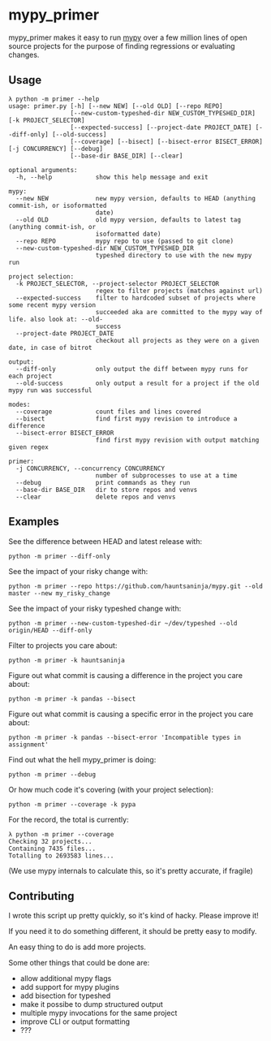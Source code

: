 # mypy_primer

mypy_primer makes it easy to run [mypy](https://github.com/python/mypy/) over a few million lines of
open source projects for the purpose of finding regressions or evaluating changes.

## Usage

```
λ python -m primer --help
usage: primer.py [-h] [--new NEW] [--old OLD] [--repo REPO]
                 [--new-custom-typeshed-dir NEW_CUSTOM_TYPESHED_DIR] [-k PROJECT_SELECTOR]
                 [--expected-success] [--project-date PROJECT_DATE] [--diff-only] [--old-success]
                 [--coverage] [--bisect] [--bisect-error BISECT_ERROR] [-j CONCURRENCY] [--debug]
                 [--base-dir BASE_DIR] [--clear]

optional arguments:
  -h, --help            show this help message and exit

mypy:
  --new NEW             new mypy version, defaults to HEAD (anything commit-ish, or isoformatted
                        date)
  --old OLD             old mypy version, defaults to latest tag (anything commit-ish, or
                        isoformatted date)
  --repo REPO           mypy repo to use (passed to git clone)
  --new-custom-typeshed-dir NEW_CUSTOM_TYPESHED_DIR
                        typeshed directory to use with the new mypy run

project selection:
  -k PROJECT_SELECTOR, --project-selector PROJECT_SELECTOR
                        regex to filter projects (matches against url)
  --expected-success    filter to hardcoded subset of projects where some recent mypy version
                        succeeded aka are committed to the mypy way of life. also look at: --old-
                        success
  --project-date PROJECT_DATE
                        checkout all projects as they were on a given date, in case of bitrot

output:
  --diff-only           only output the diff between mypy runs for each project
  --old-success         only output a result for a project if the old mypy run was successful

modes:
  --coverage            count files and lines covered
  --bisect              find first mypy revision to introduce a difference
  --bisect-error BISECT_ERROR
                        find first mypy revision with output matching given regex

primer:
  -j CONCURRENCY, --concurrency CONCURRENCY
                        number of subprocesses to use at a time
  --debug               print commands as they run
  --base-dir BASE_DIR   dir to store repos and venvs
  --clear               delete repos and venvs
```

## Examples

See the difference between HEAD and latest release with:
```
python -m primer --diff-only
```

See the impact of your risky change with:
```
python -m primer --repo https://github.com/hauntsaninja/mypy.git --old master --new my_risky_change
```

See the impact of your risky typeshed change with:
```
python -m primer --new-custom-typeshed-dir ~/dev/typeshed --old origin/HEAD --diff-only
```

Filter to projects you care about:
```
python -m primer -k hauntsaninja
```

Figure out what commit is causing a difference in the project you care about:
```
python -m primer -k pandas --bisect
```

Figure out what commit is causing a specific error in the project you care about:
```
python -m primer -k pandas --bisect-error 'Incompatible types in assignment'
```

Find out what the hell mypy_primer is doing:
```
python -m primer --debug
```

Or how much code it's covering (with your project selection):
```
python -m primer --coverage -k pypa
```

For the record, the total is currently:
```
λ python -m primer --coverage
Checking 32 projects...
Containing 7435 files...
Totalling to 2693583 lines...
```
(We use mypy internals to calculate this, so it's pretty accurate, if fragile)

## Contributing

I wrote this script up pretty quickly, so it's kind of hacky. Please improve it!

If you need it to do something different, it should be pretty easy to modify.

An easy thing to do is add more projects.

Some other things that could be done are:
- allow additional mypy flags
- add support for mypy plugins
- add bisection for typeshed
- make it possibe to dump structured output
- multiple mypy invocations for the same project
- improve CLI or output formatting
- ???

